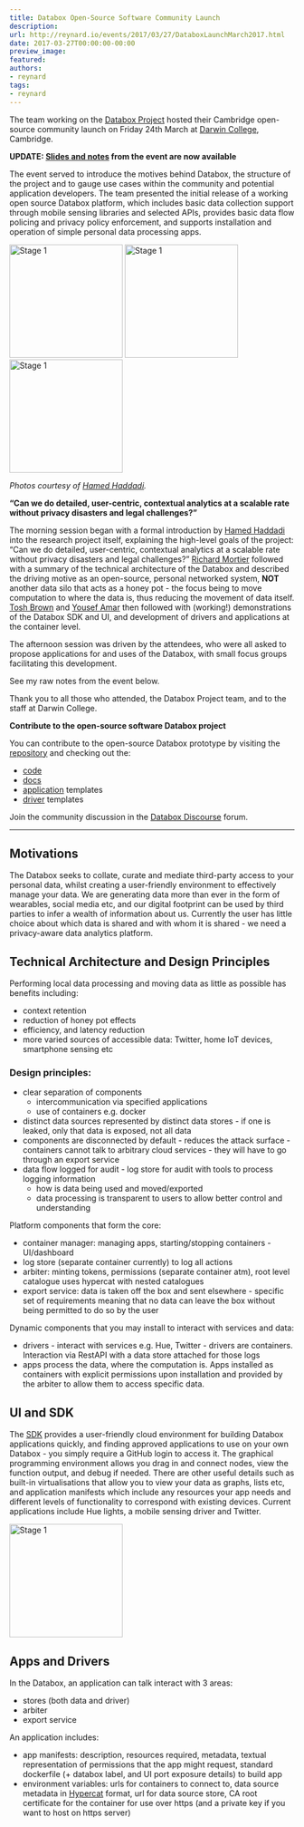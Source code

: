 ```yaml
---
title: Databox Open-Source Software Community Launch
description:
url: http://reynard.io/events/2017/03/27/DataboxLaunchMarch2017.html
date: 2017-03-27T00:00:00-00:00
preview_image:
featured:
authors:
- reynard
tags:
- reynard
---
```


<p>The team working on the <a href="http://www.databoxproject.uk/">Databox Project</a> hosted their Cambridge open-source community launch on Friday 24th March at <a href="https://www.darwin.cam.ac.uk/">Darwin College</a>, Cambridge.</p>

<p><strong>UPDATE: <a href="https://www.databoxproject.uk/2017/03/28/databox-open-source-software-community-launch-2/">Slides and notes</a> from the event are now available</strong></p>

<p>The event served to introduce the motives behind Databox, the structure of the project and to gauge use cases within the community and potential application developers. The team presented the initial release of a working open source Databox platform, which includes basic data collection support through mobile sensing libraries and selected APIs, provides basic data flow policing and privacy policy enforcement, and supports installation and operation of simple personal data processing apps.</p>

<p>
<img src="http://reynard.io/images/databox.jpg" alt="Stage 1" width="200"/>
<img src="http://reynard.io/images/databox2.jpg" alt="Stage 1" width="200"/>
<img src="http://reynard.io/images/databox3.jpg" alt="Stage 1" width="200"/>
</p>

<p><em>Photos courtesy of <a href="https://twitter.com/realhamed">Hamed Haddadi</a>.</em></p>

<p><strong>&ldquo;Can we do detailed, user-centric, contextual analytics at a scalable rate without privacy disasters and legal challenges?&rdquo;</strong></p>

<p>The morning session began with a formal introduction by <a href="https://twitter.com/realhamed">Hamed Haddadi</a> into the research project itself, explaining the high-level goals of the project: &ldquo;Can we do detailed, user-centric, contextual analytics at a scalable rate without privacy disasters and legal challenges?&rdquo; <a href="https://github.com/mor1">Richard Mortier</a> followed with a summary of the technical architecture of the Databox and described the driving motive as an open-source, personal networked system, <strong>NOT</strong> another data silo that acts as a honey pot - the focus being to move computation to where the data is, thus reducing the movement of data itself. <a href="https://github.com/Toshbrown">Tosh Brown</a> and <a href="https://github.com/yousefamar">Yousef Amar</a> then followed with (working!) demonstrations of the Databox SDK and UI, and development of drivers and applications at the container level.</p>

<p>The afternoon session was driven by the attendees, who were all asked to propose applications for and uses of the Databox, with small focus groups facilitating this development.</p>

<p>See my raw notes from the event below.</p>

<p>Thank you to all those who attended, the Databox Project team, and to the staff at Darwin College.</p>

<p><strong>Contribute to the open-source software Databox project</strong></p>

<p>You can contribute to the open-source Databox prototype by visiting the <a href="https://github.com/me-box">repository</a> and checking out the:</p>

<ul>
  <li><a href="https://github.com/me-box/databox">code</a></li>
  <li><a href="https://github.com/me-box/documents">docs</a></li>
  <li><a href="https://github.com/me-box/databox-app-template-node">application</a> templates</li>
  <li><a href="https://github.com/me-box/databox-driver-template-node">driver</a> templates</li>
</ul>

<p>Join the community discussion in the <a href="https://forum.databoxproject.uk/">Databox Discourse</a> forum.</p>

<hr/>

<h2>Motivations</h2>

<p>The Databox seeks to collate, curate and mediate third-party access to your personal data, whilst creating a user-friendly environment to effectively manage your data. We are generating data more than ever in the form of wearables, social media etc, and our digital footprint can be used by third parties to infer a wealth of information about us. Currently the user has little choice about which data is shared and with whom it is shared - we need a privacy-aware data analytics platform.</p>

<h2>Technical Architecture and Design Principles</h2>

<p>Performing local data processing and moving data as little as possible has benefits including:</p>

<ul>
  <li>context retention</li>
  <li>reduction of honey pot effects</li>
  <li>efficiency, and latency reduction</li>
  <li>more varied sources of accessible data: Twitter, home IoT devices, smartphone sensing etc</li>
</ul>

<h3>Design principles:</h3>

<ul>
  <li>clear separation of components
    <ul>
      <li>intercommunication via specified applications</li>
      <li>use of containers e.g. docker</li>
    </ul>
  </li>
  <li>distinct data sources represented by distinct data stores - if one is leaked, only that data is exposed, not all data</li>
  <li>components are disconnected by default - reduces the attack surface - containers cannot talk to arbitrary cloud services - they will have to go through an export service</li>
  <li>data flow logged for audit - log store for audit with tools to process logging information
    <ul>
      <li>how is data being used and moved/exported</li>
      <li>data processing is transparent to users to allow better control and understanding</li>
    </ul>
  </li>
</ul>

<p>Platform components that form the core:</p>

<ul>
  <li>container manager: managing apps, starting/stopping containers - UI/dashboard</li>
  <li>log store (separate container currently) to log all actions</li>
  <li>arbiter: minting tokens, permissions (separate container atm), root level catalogue uses hypercat with nested catalogues</li>
  <li>export service: data is taken off the box and sent elsewhere - specific set of requirements meaning that no data can leave the box without being permitted to do so by the user</li>
</ul>

<p>Dynamic components that you may install to interact with services and data:</p>

<ul>
  <li>drivers - interact with services e.g. Hue, Twitter - drivers are containers. Interaction via RestAPI with a data store attached for those logs</li>
  <li>apps process the data, where the computation is. Apps installed as containers with explicit permissions upon installation and provided by the arbiter to allow them to access specific data.</li>
</ul>

<h2>UI and SDK</h2>

<p>The <a href="https://sdk.iotdatabox.com/login">SDK</a> provides a user-friendly cloud environment for building Databox applications quickly, and finding approved applications to use on your own Databox - you simply require a GitHub login to access it. The graphical programming environment allows you drag in and connect nodes, view the function output, and debug if needed. There are other useful details such as built-in virtualisations that allow you to view your data as graphs, lists etc, and application manifests which include any resources your app needs and different levels of functionality to correspond with existing devices. Current applications include Hue lights, a mobile sensing driver and Twitter.</p>

<p>
<img src="http://reynard.io/images/DataboxSDK.png" alt="Stage 1" width="200"/>
</p>

<h2>Apps and Drivers</h2>

<p>In the Databox, an application can talk interact with 3 areas:</p>

<ul>
  <li>stores (both data and driver)</li>
  <li>arbiter</li>
  <li>export service</li>
</ul>

<p>An application includes:</p>

<ul>
  <li>app manifests: description, resources required, metadata, textual representation of permissions that the app might request, standard dockerfile (+ databox label, and UI port exposure details) to build app</li>
  <li>environment variables: urls for containers to connect to, data source metadata in <a href="http://www.hypercat.io/">Hypercat</a> format, url for data source store, CA root certificate for the container for use over https (and a private key if you want to host on https server)</li>
</ul>

